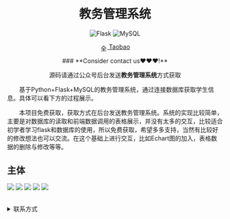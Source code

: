 <div align="center">
  <h1>教务管理系统</h1>

![Flask](https://img.shields.io/badge/Flask-000000.svg?style=for-the-badge&logo=flask&logoColor=white&style=plastic)
![MySQL](https://img.shields.io/badge/MySQL-4479A1.svg?style=for-the-badge&logo=mysql&logoColor=white&style=plastic) 
<p>
<img src="https://www.taobao.com/favicon.ico" alt="全球 Web 图标" role="presentation" data-bm="45" width="17" height="17" align="center" ><a href='https://shop230447850.taobao.com/' > Taobao</a></img>
</p> 
  ### **Consider contact us❤️❤️❤️!**
</div>

<div align="center">

源码请通过公众号后台发送**教务管理系统**方式获取

</div>

&emsp;&emsp;基于Python+Flask+MySQL的教务管理系统，通过连接数据库获取学生信息。具体可以看下方的过程展示。

&emsp;&emsp;本项目免费获取，获取方式在后台发送教务管理系统。系统的实现比较简单，主要是对数据库的读取和前端数据调用的表格展示，并没有太多的交互，比较适合初学者学习flask和数据库的使用，所以免费获取，希望多多支持，当然有比较好的修改想法也可以交流。在这个基础上进行交互，比如Echart图的加入，表格数据的删除与修改等等。

## 主体
![](https://gitcode.net/k54kdk/result_display/-/raw/master/src/教务管理系统/1教务管理系统登录.png)
![](https://gitcode.net/k54kdk/result_display/-/raw/master/src/教务管理系统/2管理学生.png)
![](https://gitcode.net/k54kdk/result_display/-/raw/master/src/教务管理系统/3教师排课.png)
![](https://gitcode.net/k54kdk/result_display/-/raw/master/src/教务管理系统/4学生成绩.png)
![](https://gitcode.net/k54kdk/result_display/-/raw/master/src/教务管理系统/数据库展示.jpg)

##

<details>
<summary> 联系方式</summary>
<html>
    <div align="center">
        <table align="center" >
            <tr>
                <td>
                    <img src="https://gitcode.net/k54kdk/result_display/-/raw/master/src/联系二维码/微信好友.jpg" height=350/>
                </td>
                <td>
                    <img src="https://gitcode.net/k54kdk/result_display/-/raw/master/src/联系二维码/QQ好友.jpg" height=350/>
                </td>
                <td>
                    <img src="https://gitcode.net/k54kdk/result_display/-/raw/master/src/联系二维码/公众号.jpg" height=350/>
                </td>
            </tr>
        </table>
    </div>
</html>